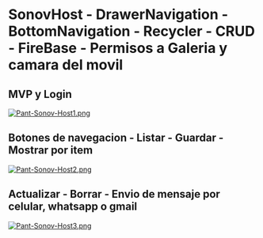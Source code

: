 # SonovHost - DrawerNavigation - BottomNavigation - Recycler - CRUD - FireBase - Permisos a Galeria y camara del movil

## MVP y Login
[![Pant-Sonov-Host1.png](https://i.postimg.cc/3JhBQVsN/Pant-Sonov-Host1.png)](https://postimg.cc/mhdMQX2W)

## Botones de navegacion - Listar - Guardar - Mostrar por item
[![Pant-Sonov-Host2.png](https://i.postimg.cc/QMjGBfKd/Pant-Sonov-Host2.png)](https://postimg.cc/HrvPR4tq)

## Actualizar - Borrar - Envio de mensaje por celular, whatsapp o gmail
[![Pant-Sonov-Host3.png](https://i.postimg.cc/SRjqTzqR/Pant-Sonov-Host3.png)](https://postimg.cc/jnVGC2DY)


